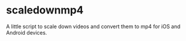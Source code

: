 scaledownmp4
============

A little script to scale down videos and convert them to mp4 for iOS and Android devices.
